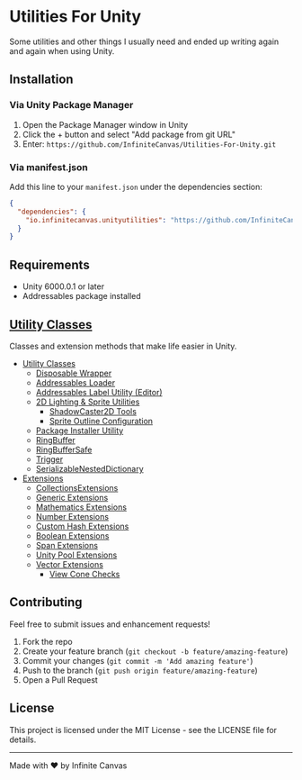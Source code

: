 # Utilities For Unity

Some utilities and other things I usually need and ended up writing again and again when using Unity.

## Installation

### Via Unity Package Manager

1. Open the Package Manager window in Unity
2. Click the + button and select "Add package from git URL"
3. Enter: `https://github.com/InfiniteCanvas/Utilities-For-Unity.git`

### Via manifest.json

Add this line to your `manifest.json` under the dependencies section:

```json
{
  "dependencies": {
    "io.infinitecanvas.unityutilities": "https://github.com/InfiniteCanvas/Utilities-For-Unity.git"
  }
}
```

## Requirements

- Unity 6000.0.1 or later
- Addressables package installed

## [Utility Classes](./Utilities/README.md)

Classes and extension methods that make life easier in Unity.

- [Utility Classes](./Utilities/README.md#utility-classes)
    - [Disposable Wrapper](./Utilities/README.md#disposable-wrapper)
    - [Addressables Loader](./Utilities/README.md#addressables-loader)
    - [Addressables Label Utility (Editor)](./Utilities/README.md#addressables-label-utility-editor)
    - [2D Lighting \& Sprite Utilities](./Utilities/README.md#2d-lighting--sprite-utilities)
        - [ShadowCaster2D Tools](./Utilities/README.md#shadowcaster2d-tools)
        - [Sprite Outline Configuration](./Utilities/README.md#sprite-outline-configuration)
    - [Package Installer Utility](./Utilities/README.md#package-installer-utility)
    - [RingBuffer](./Utilities/README.md#ringbuffer)
    - [RingBufferSafe](./Utilities/README.md#ringbuffersafe)
    - [Trigger](./Utilities/README.md#trigger)
    - [SerializableNestedDictionary](./Utilities/README.md#serializablenesteddictionary)
- [Extensions](./Utilities/README.md#extensions)
    - [CollectionsExtensions](./Utilities/README.md#collectionsextensions)
    - [Generic Extensions](./Utilities/README.md#generic-extensions)
    - [Mathematics Extensions](./Utilities/README.md#mathematics-extensions)
    - [Number Extensions](./Utilities/README.md#number-extensions)
    - [Custom Hash Extensions](./Utilities/README.md#custom-hash-extensions)
    - [Boolean Extensions](./Utilities/README.md#boolean-extensions)
    - [Span Extensions](./Utilities/README.md#span-extensions)
    - [Unity Pool Extensions](./Utilities/README.md#unity-pool-extensions)
    - [Vector Extensions](./Utilities/README.md#vector-extensions)
        - [View Cone Checks](./Utilities/README.md#view-cone-checks)

## Contributing

Feel free to submit issues and enhancement requests!

1. Fork the repo
2. Create your feature branch (`git checkout -b feature/amazing-feature`)
3. Commit your changes (`git commit -m 'Add amazing feature'`)
4. Push to the branch (`git push origin feature/amazing-feature`)
5. Open a Pull Request

## License

This project is licensed under the MIT License - see the LICENSE file for details.

---

Made with ❤️ by Infinite Canvas